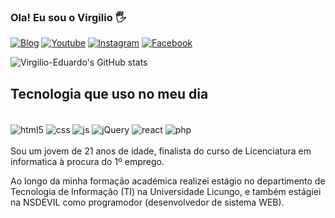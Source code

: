 ### Ola! Eu sou o Virgilio 🖐️

[![Blog](https://img.shields.io/badge/GitHub-100000?style=for-the-badge&logo=github&logoColor=white)](https://github.com/Virgilio-Eduardo)
[![Youtube](https://img.shields.io/badge/YouTube-FF0000?style=for-the-badge&logo=youtube&logoColor=white)](https://youtube.com/@chainzvideosfilmes5274?si=YeJpdlqcCjph2b-E)
[![Instagram](https://img.shields.io/badge/Instagram-E4405F?style=for-the-badge&logo=instagram&logoColor=white)](https://www.instagram.com/chainz1440?igsh=MXJjejBuOTNvM3V0cA==)
[![Facebook](https://img.shields.io/badge/Facebook-1877F2?style=for-the-badge&logo=facebook&logoColor=white)](https://www.facebook.com/virgilio.edoardo?mibextid=ZbWKwL)

![Virgilio-Eduardo's GitHub stats](https://github-readme-stats.vercel.app/api?username=Virgilio-Eduardo&show_icons=true&theme=radical)

## Tecnologia que uso no meu dia 
<div style = "display: inline_block"> <br/>
<img  align ="center" alt="html5" src ="https://img.shields.io/badge/HTML5-E34F26?style=for-the-badge&logo=html5&logoColor=white">
<img  align ="center" alt="css" src ="https://img.shields.io/badge/CSS-239120?&style=for-the-badge&logo=css3&logoColor=white">
<img  align ="center" alt="js" src ="https://img.shields.io/badge/JavaScript-F7DF1E?style=for-the-badge&logo=javascript&logoColor=black">
<img  align ="center" alt="jQuery" src ="https://img.shields.io/badge/jQuery-0769AD?style=for-the-badge&logo=jquery&logoColor=white">
<img  align ="center" alt="react" src ="https://img.shields.io/badge/React-20232A?style=for-the-badge&logo=react&logoColor=61DAFB">
<img  align ="center" alt="php" src ="https://img.shields.io/badge/PHP-777BB4?style=for-the-badge&logo=php&logoColor=white">
</div><br/>
Sou um jovem de 21 anos de idade, finalista do curso de Licenciatura em informatica à procura do 1º emprego.

Ao longo da minha formação académica realizei estágio no departimento de
Tecnologia de Informação (TI) na Universidade Licungo, e também estágiei na NSDEVIL
como programodor (desenvolvedor de sistema  WEB). 
